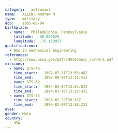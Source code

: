 ```yaml
---
category:	astronaut
name:	ALLEN, Andrew M.
type:	military
dob:	1955-08-04
birthplace:
  - name:	Philadelphia, Pennsylvania
    latitude:	40.007629
    longitude:	-75.133957
qualifications:
  - BSc in mechanical engineering
references:
  - http://www.nasa.gov/pdf/740566main_current.pdf
missions:
  - name: STS-46
    time_start:   1992-07-31T13:56:48Z
    time_end:     1992-08-08T13:11:51Z
  - name: STS-62
    time_start:   1994-03-04T13:53:01Z
    time_end:     1994-03-18T13:10:43Z
  - name: STS-75
    time_start:   1996-02-22T20:18Z
    time_end:     1996-03-09T13:58:23Z
evas:
gender:	Male
country:
  - USA
---
```

